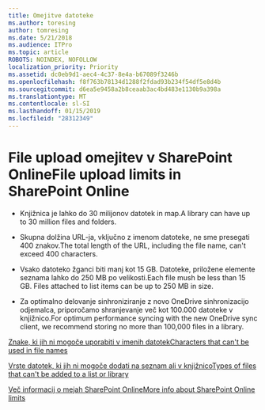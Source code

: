 ```yaml
---
title: Omejitve datoteke
ms.author: toresing
author: tomresing
ms.date: 5/21/2018
ms.audience: ITPro
ms.topic: article
ROBOTS: NOINDEX, NOFOLLOW
localization_priority: Priority
ms.assetid: dc0eb9d1-aec4-4c37-8e4a-b67089f3246b
ms.openlocfilehash: f8f763b78134d1288f2fdad93b234f54df5e8d4b
ms.sourcegitcommit: d6ea5e9458a2b8ceaab3ac4bd483e1130b9a398a
ms.translationtype: MT
ms.contentlocale: sl-SI
ms.lasthandoff: 01/15/2019
ms.locfileid: "28312349"
---
```

# <a name="file-upload-limits-in-sharepoint-online"></a><span data-ttu-id="98c20-102">File upload omejitev v SharePoint Online</span><span class="sxs-lookup"><span data-stu-id="98c20-102">File upload limits in SharePoint Online</span></span>

- <span data-ttu-id="98c20-103">Knjižnica je lahko do 30 milijonov datotek in map.</span><span class="sxs-lookup"><span data-stu-id="98c20-103">A library can have up to 30 million files and folders.</span></span>
    
- <span data-ttu-id="98c20-104">Skupna dolžina URL-ja, vključno z imenom datoteke, ne sme presegati 400 znakov.</span><span class="sxs-lookup"><span data-stu-id="98c20-104">The total length of the URL, including the file name, can't exceed 400 characters.</span></span>
    
- <span data-ttu-id="98c20-p101">Vsako datoteko žganci biti manj kot 15 GB. Datoteke, priložene elemente seznama lahko do 250 MB po velikosti.</span><span class="sxs-lookup"><span data-stu-id="98c20-p101">Each file mush be less than 15 GB. Files attached to list items can be up to 250 MB in size.</span></span>
    
- <span data-ttu-id="98c20-107">Za optimalno delovanje sinhroniziranje z novo OneDrive sinhronizacijo odjemalca, priporočamo shranjevanje več kot 100.000 datoteke v knjižnico.</span><span class="sxs-lookup"><span data-stu-id="98c20-107">For optimum performance syncing with the new OneDrive sync client, we recommend storing no more than 100,000 files in a library.</span></span> 
    
[<span data-ttu-id="98c20-108">Znake, ki jih ni mogoče uporabiti v imenih datotek</span><span class="sxs-lookup"><span data-stu-id="98c20-108">Characters that can't be used in file names</span></span>](https://go.microsoft.com/fwlink/?linkid=866430)
  
[<span data-ttu-id="98c20-109">Vrste datotek, ki jih ni mogoče dodati na seznam ali v knjižnico</span><span class="sxs-lookup"><span data-stu-id="98c20-109">Types of files that can't be added to a list or library</span></span>](https://go.microsoft.com/fwlink/?linkid=273757)
  
[<span data-ttu-id="98c20-110">Več informacij o mejah SharePoint Online</span><span class="sxs-lookup"><span data-stu-id="98c20-110">More info about SharePoint Online limits</span></span>](https://go.microsoft.com/fwlink/?linkid=271273)
  

